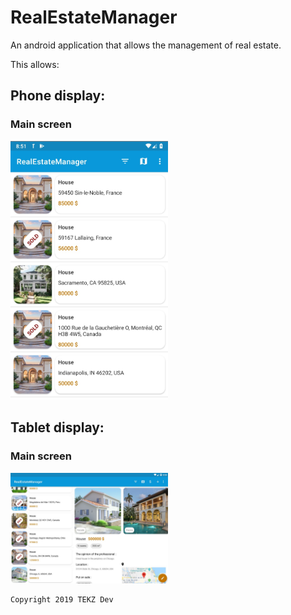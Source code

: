 # RealEstateManager

An android application that allows the management of real estate.

This allows:

## Phone display:
### Main screen

<img src="./readme/phone_display.jpg" width="50%" height="50%">

## Tablet display:
### Main screen

<img src="./readme/tablet_display.jpg" width="50%" height="50%">












    Copyright 2019 TEKZ Dev

